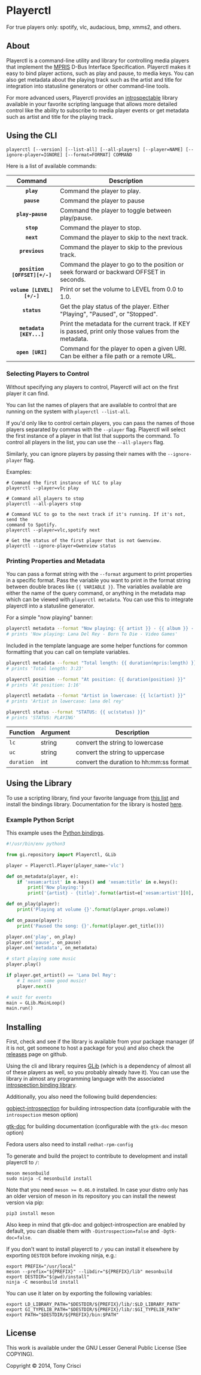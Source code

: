 # Playerctl

For true players only: spotify, vlc, audacious, bmp, xmms2, and others.

## About

Playerctl is a command-line utility and library for controlling media players that implement the [MPRIS](http://specifications.freedesktop.org/mpris-spec/latest/) D-Bus Interface Specification. Playerctl makes it easy to bind player actions, such as play and pause, to media keys. You can also get metadata about the playing track such as the artist and title for integration into statusline generators or other command-line tools.

For more advanced users, Playerctl provides an [introspectable](https://wiki.gnome.org/action/show/Projects/GObjectIntrospection) library available in your favorite scripting language that allows more detailed control like the ability to subscribe to media player events or get metadata such as artist and title for the playing track.

## Using the CLI

```
playerctl [--version] [--list-all] [--all-players] [--player=NAME] [--ignore-player=IGNORE] [--format=FORMAT] COMMAND
```

Here is a list of available commands:

| Command                      | Description                                                                                            |
|:----------------------------:| ------------------------------------------------------------------------------------------------------ |
| **`play`**                   | Command the player to play.                                                                            |
| **`pause`**                  | Command the player to pause                                                                            |
| **`play-pause`**             | Command the player to toggle between play/pause.                                                       |
| **`stop`**                   | Command the player to stop.                                                                            |
| **`next`**                   | Command the player to skip to the next track.                                                          |
| **`previous`**               | Command the player to skip to the previous track.                                                      |
| **`position [OFFSET][+/-]`** | Command the player to go to the position or seek forward or backward OFFSET in seconds.                |
| **`volume [LEVEL][+/-]`**    | Print or set the volume to LEVEL from 0.0 to 1.0.                                                      |
| **`status`**                 | Get the play status of the player. Either "Playing", "Paused", or "Stopped".                           |
| **`metadata [KEY...]`**      | Print the metadata for the current track. If KEY is passed, print only those values from the metadata. |
| **`open [URI]`**             | Command for the player to open a given URI. Can be either a file path or a remote URL.                 |

### Selecting Players to Control

Without specifying any players to control, Playerctl will act on the first player it can find.

You can list the names of players that are available to control that are running on the system with `playerctl --list-all`.

If you'd only like to control certain players, you can pass the names of those players separated by commas with the `--player` flag. Playerctl will select the first instance of a player in that list that supports the command. To control all players in the list, you can use the `--all-players` flag.

Similarly, you can ignore players by passing their names with the `--ignore-player` flag.

Examples:

```
# Command the first instance of VLC to play
playerctl --player=vlc play

# Command all players to stop
playerctl --all-players stop

# Command VLC to go to the next track if it's running. If it's not, send the
command to Spotify.
playerctl --player=vlc,spotify next

# Get the status of the first player that is not Gwenview.
playerctl --ignore-player=Gwenview status
```

### Printing Properties and Metadata

You can pass a format string with the `--format` argument to print properties in a specific format. Pass the variable you want to print in the format string between double braces like `{{ VARIABLE }}`. The variables available are either the name of the query command, or anything in the metadata map which can be viewed with `playerctl metadata`. You can use this to integrate playerctl into a statusline generator.

For a simple "now playing" banner:

```bash
playerctl metadata --format "Now playing: {{ artist }} - {{ album }} - {{ title }}"
# prints 'Now playing: Lana Del Rey - Born To Die - Video Games'
```

Included in the template language are some helper functions for common formatting that you can call on template variables.

```bash
playerctl metadata --format "Total length: {{ duration(mpris:length) }}"
# prints 'Total length: 3:23'

playerctl position --format "At position: {{ duration(position) }}"
# prints 'At position: 1:16'

playerctl metadata --format "Artist in lowercase: {{ lc(artist) }}"
# prints 'Artist in lowercase: lana del rey'

playerctl status --format "STATUS: {{ uc(status) }}"
# prints 'STATUS: PLAYING'
```

| Function   | Argument | Description                             |
| ---------- | -------- | --------------------------------------- |
| `lc`       | string   | convert the string to lowercase         |
| `uc`       | string   | convert the string to uppercase         |
| `duration` | int      | convert the duration to hh:mm:ss format |

## Using the Library

To use a scripting library, find your favorite language from [this list](https://wiki.gnome.org/Projects/GObjectIntrospection/Users) and install the bindings library. Documentation for the library is hosted [here](https://dubstepdish.com/playerctl).

### Example Python Script

This example uses the [Python bindings](https://wiki.gnome.org/action/show/Projects/PyGObject).

```python
#!/usr/bin/env python3

from gi.repository import Playerctl, GLib

player = Playerctl.Player(player_name='vlc')

def on_metadata(player, e):
    if 'xesam:artist' in e.keys() and 'xesam:title' in e.keys():
        print('Now playing:')
        print('{artist} - {title}'.format(artist=e['xesam:artist'][0], title=e['xesam:title']))

def on_play(player):
    print('Playing at volume {}'.format(player.props.volume))

def on_pause(player):
    print('Paused the song: {}'.format(player.get_title()))

player.on('play', on_play)
player.on('pause', on_pause)
player.on('metadata', on_metadata)

# start playing some music
player.play()

if player.get_artist() == 'Lana Del Rey':
    # I meant some good music!
    player.next()

# wait for events
main = GLib.MainLoop()
main.run()
```

## Installing

First, check and see if the library is available from your package manager (if it is not, get someone to host a package for you) and also check the [releases](https://github.com/acrisci/playerctl/releases) page on github.

Using the cli and library requires [GLib](https://developer.gnome.org/glib/) (which is a dependency of almost all of these players as well, so you probably already have it). You can use the library in almost any programming language with the associated [introspection binding library](https://wiki.gnome.org/Projects/GObjectIntrospection/Users).

Additionally, you also need the following build dependencies:

[gobject-introspection](https://wiki.gnome.org/action/show/Projects/GObjectIntrospection) for building introspection data (configurable with the `introspection` meson option)

[gtk-doc](http://www.gtk.org/gtk-doc/) for building documentation (configurable with the `gtk-doc` meson option)

Fedora users also need to install `redhat-rpm-config`


To generate and build the project to contribute to development and install playerctl to `/`:

```
meson mesonbuild
sudo ninja -C mesonbuild install
```

Note that you need `meson >= 0.46.0` installed. In case your distro only has an older version of meson in its repository you can install the newest version via pip:

```
pip3 install meson
```

Also keep in mind that gtk-doc and gobject-introspection are enabled by default, you can disable them with `-Dintrospection=false` and `-Dgtk-doc=false`.

If you don't want to install playerctl to `/` you can install it elsewhere by exporting `DESTDIR` before invoking ninja, e.g.:

```
export PREFIX="/usr/local"
meson --prefix="${PREFIX}" --libdir="${PREFIX}/lib" mesonbuild
export DESTDIR="$(pwd)/install"
ninja -C mesonbuild install
```

You can use it later on by exporting the following variables:

```
export LD_LIBRARY_PATH="$DESTDIR/${PREFIX}/lib/:$LD_LIBRARY_PATH"
export GI_TYPELIB_PATH="$DESTDIR/${PREFIX}/lib/:$GI_TYPELIB_PATH"
export PATH="$DESTDIR/${PREFIX}/bin:$PATH"
```

## License

This work is available under the GNU Lesser General Public License (See COPYING).

Copyright © 2014, Tony Crisci
